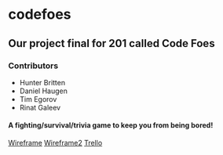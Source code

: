 # codefoes

## Our project final for 201 called Code Foes

### Contributors
- Hunter Britten
- Daniel Haugen
- Tim Egorov
- Rinat Galeev

#### A fighting/survival/trivia game to keep you from being bored!

[Wireframe](img/Dasvidanya.pdf)
[Wireframe2](img/Screen%20Shot%202021-03-29%20at%2011.22.49%20AM.png)
[Trello](https://trello.com/b/JGHV8gVK/dasvidanya-project)